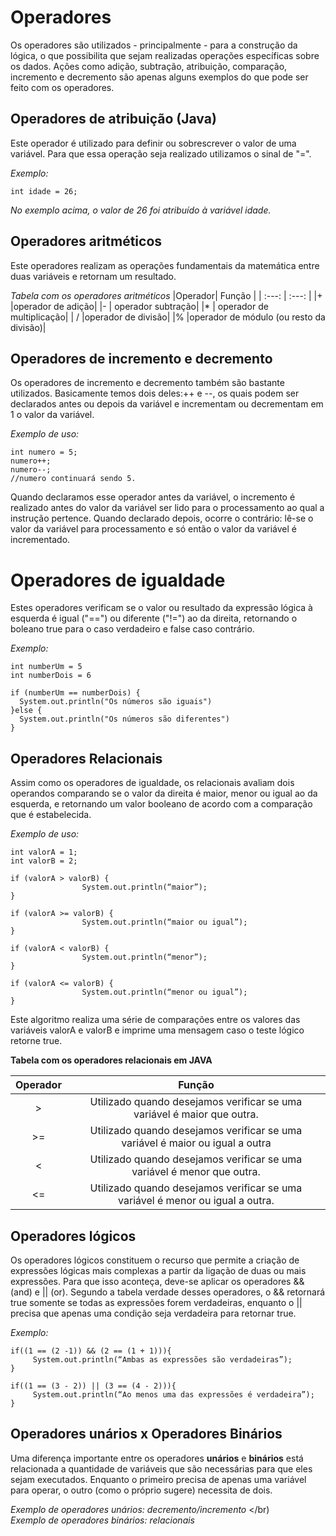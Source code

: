 # Operadores

  Os operadores são utilizados - principalmente - para a construção da lógica, o que possibilita que sejam realizadas operações específicas sobre os dados. Ações como adição, subtração, atribuição, comparação, incremento e decremento são apenas alguns exemplos do que pode ser feito com os operadores.
  
## Operadores de atribuição (Java)
  
  Este operador é utilizado para definir ou sobrescrever o valor de uma variável. Para que essa operação seja realizado utilizamos o sinal de "=".
   
  *Exemplo:*
  ```
  int idade = 26;
 ```  
  *No exemplo acima, o valor de 26 foi atribuído à variável idade.*
  
## Operadores aritméticos
  
  Este operadores realizam as operações fundamentais da matemática entre duas variáveis e retornam um resultado.
  
  *Tabela com os operadores aritméticos*
  |Operador| Função         |
  | :---: | :---:            |
  |+      |operador de adição|
  |-      | operador subtração|
  |*      | operador de multiplicação|
  |  /    |operador de divisão|
  |%      |operador de módulo (ou resto da divisão)|

## Operadores de incremento e decremento

Os operadores de incremento e decremento também são bastante utilizados. Basicamente temos dois deles:++ e --, os quais podem ser declarados 
antes ou depois da variável e incrementam ou decrementam em 1 o valor da variável.

*Exemplo de uso:*
```
int numero = 5;
numero++;
numero--;
//numero continuará sendo 5.
```

Quando declaramos esse operador antes da variável, o incremento é realizado antes do valor da variável ser lido para o processamento ao 
qual a instrução pertence. Quando declarado depois, ocorre o contrário: lê-se o valor da variável para processamento e só então o valor 
da variável é incrementado. 

# Operadores de igualdade

  Estes operadores verificam se o valor ou resultado da expressão lógica à esquerda é igual ("==") ou diferente ("!=") ao da direita,
  retornando o boleano true para o caso verdadeiro e false caso contrário. 
  
*Exemplo:*
```
int numberUm = 5
int numberDois = 6

if (numberUm == numberDois) {
  System.out.println("Os números são iguais")
}else {
  System.out.println("Os números são diferentes")
}
```
## Operadores Relacionais

Assim como os operadores de igualdade, os relacionais avaliam dois operandos comparando se o valor da direita é maior, menor ou igual ao 
da esquerda, e retornando um valor booleano de acordo com a comparação que é estabelecida.

*Exemplo de uso:*
```
int valorA = 1;
int valorB = 2;

if (valorA > valorB) {
                System.out.println(“maior”);
}

if (valorA >= valorB) {
                System.out.println(“maior ou igual”);
}

if (valorA < valorB) {
                System.out.println(“menor”);
}

if (valorA <= valorB) {
                System.out.println(“menor ou igual”);
}
```
Este algoritmo realiza uma série de comparações entre os valores das variáveis valorA e valorB e imprime uma mensagem caso o teste lógico
retorne true.
 
**Tabela com os operadores relacionais em JAVA**

|Operador | Função |
| :---:   |:---:   |
|>        | Utilizado quando desejamos verificar se uma variável é maior que outra.|
|>=       | Utilizado quando desejamos verificar se uma variável é maior ou igual a outra|
|<        |Utilizado quando desejamos verificar se uma variável é menor que outra.|
|<=       |Utilizado quando desejamos verificar se uma variável é menor ou igual a outra.| 

## Operadores lógicos

Os operadores lógicos constituem o recurso que permite a criação de expressões lógicas mais complexas a partir da ligação de duas ou mais
expressões. Para que isso aconteça, deve-se aplicar os operadores && (and) e || (or). Segundo a tabela verdade desses operadores, o && 
retornará true somente se todas as expressões forem verdadeiras, enquanto o || precisa que apenas uma condição seja verdadeira para retornar
true.

*Exemplo:*
```
if((1 == (2 -1)) && (2 == (1 + 1))){
     System.out.println(“Ambas as expressões são verdadeiras”);
}

if((1 == (3 - 2)) || (3 == (4 - 2))){
     System.out.println(“Ao menos uma das expressões é verdadeira”);
}
```
## Operadores unários x Operadores Binários

  Uma diferença importante entre os operadores **unários** e **binários** está relacionada a quantidade de variáveis que são necessárias para que
  eles sejam executados. Enquanto o primeiro precisa de apenas uma variável para operar, o outro (como o próprio sugere) necessita de dois.
  
  *Exemplo de operadores unários: decremento/incremento* </br)  
  *Exemplo de operadores binários: relacionais*

